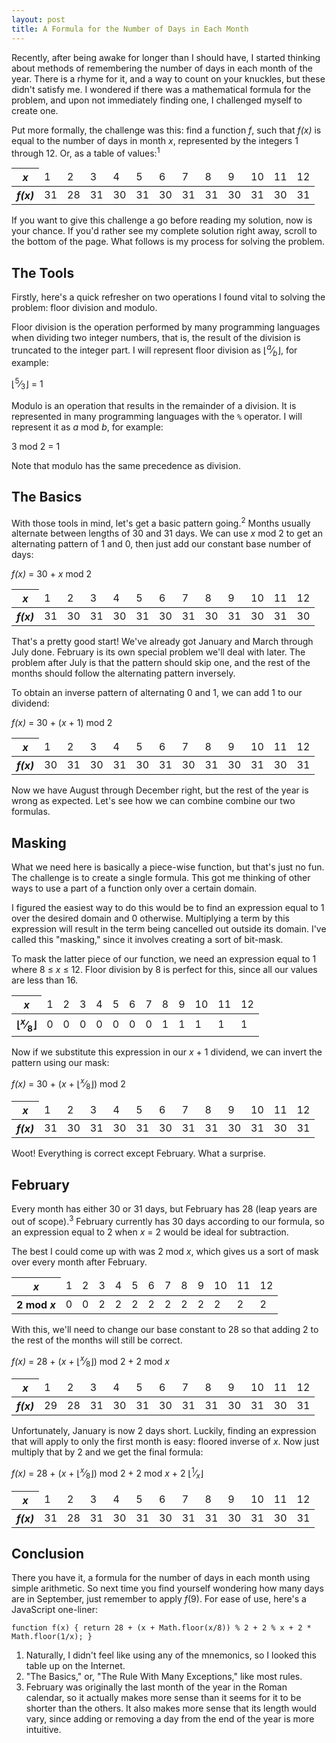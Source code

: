 ```yaml
---
layout: post
title: A Formula for the Number of Days in Each Month
---
```


Recently, after being awake for longer than I should have, I started
thinking about methods of remembering the number of days in each month
of the year. There is a rhyme for it, and a way to count on your
knuckles, but these didn't satisfy me. I wondered if there was a
mathematical formula for the problem, and upon not immediately finding
one, I challenged myself to create one.

Put more formally, the challenge was this: find a function
<i class="formula">f</i>, such that <i class="formula">f(x)</i> is equal
to the number of days in month <i class="formula">x</i>, represented by
the integers 1 through 12. Or, as a table of values:<sup>1</sup>

<div class="row"><div class="col-md-8 col-md-offset-2 col-sm-10 col-sm-offset-1">
  <div class="table-responsive"><table class="table table-bordered tov">
    <thead>
      <tr>
        <th><i>x</i></th>
        <td>1</td> <td>2</td> <td>3</td> <td>4</td> <td>5</td> <td>6</td>
        <td>7</td> <td>8</td> <td>9</td> <td>10</td> <td>11</td> <td>12</td>
      </tr>
    </thead>
    <tbody>
      <tr>
        <th><i>f(x)</i></th>
        <td>31</td> <td>28</td> <td>31</td> <td>30</td> <td>31</td> <td>30</td>
        <td>31</td> <td>31</td> <td>30</td> <td>31</td> <td>30</td> <td>31</td>
      </tr>
    </tbody>
  </table></div>
</div></div>

If you want to give this challenge a go before reading my solution, now
is your chance. If you'd rather see my complete solution right away,
scroll to the bottom of the page. What follows is my process for solving
the problem.

## The Tools

Firstly, here's a quick refresher on two operations I found vital to
solving the problem: floor division and modulo.

Floor division is the operation performed by many programming languages
when dividing two integer numbers, that is, the result of the division
is truncated to the integer part. I will represent floor division as
<span class="formula">&lfloor;<sup><i>a</i></sup>&frasl;<sub><i>b</i></sub>&rfloor;</span>,
for example:

<p class="formula">
  &lfloor;<sup>5</sup>&frasl;<sub>3</sub>&rfloor; = 1
</p>

Modulo is an operation that results in the remainder of a division. It
is represented in many programming languages with the `%` operator. I
will represent it as <span class="formula"><i>a</i> mod <i>b</i></span>,
for example:

<p class="formula">
  3 mod 2 = 1
</p>

Note that modulo has the same precedence as division.

## The Basics

With those tools in mind, let's get a basic pattern going.<sup>2</sup> Months
usually alternate between lengths of 30 and 31 days. We can use
<span class="formula"><i>x</i> mod 2</span> to get an alternating
pattern of 1 and 0, then just add our constant base number of days:

<p class="formula">
  <i>f(x)</i> = 30 + <i>x</i> mod 2
</p>

<div class="row"><div class="col-md-8 col-md-offset-2 col-sm-10 col-sm-offset-1">
  <div class="table-responsive"><table class="table table-bordered tov">
    <thead>
      <tr>
        <th><i>x</i></th>
        <td>1</td> <td>2</td> <td>3</td> <td>4</td> <td>5</td> <td>6</td>
        <td>7</td> <td>8</td> <td>9</td> <td>10</td> <td>11</td> <td>12</td>
      </tr>
    </thead>
    <tbody>
      <tr>
        <th><i>f(x)</i></th>
        <td class="success">31</td> <td class="danger">30</td>
        <td class="success">31</td> <td class="success">30</td>
        <td class="success">31</td> <td class="success">30</td>
        <td class="success">31</td> <td class="danger">30</td>
        <td class="danger">31</td>  <td class="danger">30</td>
        <td class="danger">31</td>  <td class="danger">30</td>
      </tr>
    </tbody>
  </table></div>
</div></div>

That's a pretty good start! We've already got January and March through
July done. February is its own special problem we'll deal with later.
The problem after July is that the pattern should skip one, and the rest
of the months should follow the alternating pattern inversely.

To obtain an inverse pattern of alternating 0 and 1, we can add 1 to our
dividend:

<p class="formula">
  <i>f(x)</i> = 30 + (<i>x</i> + 1) mod 2
</p>

<div class="row"><div class="col-md-8 col-md-offset-2 col-sm-10 col-sm-offset-1">
  <div class="table-responsive"><table class="table table-bordered tov">
    <thead>
      <tr>
        <th><i>x</i></th>
        <td>1</td> <td>2</td> <td>3</td> <td>4</td> <td>5</td> <td>6</td>
        <td>7</td> <td>8</td> <td>9</td> <td>10</td> <td>11</td> <td>12</td>
      </tr>
    </thead>
    <tbody>
      <tr>
        <th><i>f(x)</i></th>
        <td class="danger">30</td>  <td class="danger">31</td>
        <td class="danger">30</td>  <td class="danger">31</td>
        <td class="danger">30</td>  <td class="danger">31</td>
        <td class="danger">30</td>  <td class="success">31</td>
        <td class="success">30</td> <td class="success">31</td>
        <td class="success">30</td> <td class="success">31</td>
      </tr>
    </tbody>
  </table></div>
</div></div>

Now we have August through December right, but the rest of the year is
wrong as expected. Let's see how we can combine combine our two
formulas.

## Masking

What we need here is basically a piece-wise function, but that's just no
fun. The challenge is to create a single formula. This got me thinking
of other ways to use a part of a function only over a certain domain.

I figured the easiest way to do this would be to find an expression
equal to 1 over the desired domain and 0 otherwise. Multiplying a term
by this expression will result in the term being cancelled out outside
its domain. I've called this "masking," since it involves creating a
sort of bit-mask.

To mask the latter piece of our function, we need an expression equal to
1 where <span class="formula">8 &le; <i>x</i> &le; 12</span>. Floor
division by 8 is perfect for this, since all our values are less than
16.

<div class="row"><div class="col-md-8 col-md-offset-2 col-sm-10 col-sm-offset-1">
  <div class="table-responsive"><table class="table table-bordered tov">
    <thead>
      <tr>
        <th><i>x</i></th>
        <td>1</td> <td>2</td> <td>3</td> <td>4</td> <td>5</td> <td>6</td>
        <td>7</td> <td>8</td> <td>9</td> <td>10</td> <td>11</td> <td>12</td>
      </tr>
    </thead>
    <tbody>
      <tr>
        <th>&lfloor;<sup><i>x</i></sup>&frasl;<sub>8</sub>&rfloor;</th>
        <td>0</td> <td>0</td> <td>0</td> <td>0</td> <td>0</td> <td>0</td>
        <td>0</td> <td>1</td> <td>1</td> <td>1</td> <td>1</td> <td>1</td>
      </tr>
    </tbody>
  </table></div>
</div></div>

Now if we substitute this expression in our
<span class="formula"><i>x</i> + 1</span> dividend, we can invert the
pattern using our mask:

<p class="formula">
  <i>f(x)</i> = 30 + (<i>x</i> + &lfloor;<sup><i>x</i></sup>&frasl;<sub>8</sub>&rfloor;) mod 2
</p>

<div class="row"><div class="col-md-8 col-md-offset-2 col-sm-10 col-sm-offset-1">
  <div class="table-responsive"><table class="table table-bordered tov">
    <thead>
      <tr>
        <th><i>x</i></th>
        <td>1</td> <td>2</td> <td>3</td> <td>4</td> <td>5</td> <td>6</td>
        <td>7</td> <td>8</td> <td>9</td> <td>10</td> <td>11</td> <td>12</td>
      </tr>
    </thead>
    <tbody>
      <tr>
        <th><i>f(x)</i></th>
        <td class="success">31</td> <td class="danger">30</td>
        <td class="success">31</td> <td class="success">30</td>
        <td class="success">31</td> <td class="success">30</td>
        <td class="success">31</td> <td class="success">31</td>
        <td class="success">30</td> <td class="success">31</td>
        <td class="success">30</td> <td class="success">31</td>
      </tr>
    </tbody>
  </table></div>
</div></div>

Woot! Everything is correct except February. What a surprise.

## February

Every month has either 30 or 31 days, but February has 28 (leap years
are out of scope).<sup>3</sup> February currently has 30 days according
to our formula, so an expression equal to 2 when
<span class="formula"><i>x</i> = 2</span> would be ideal for subtraction.

The best I could come up with was
<span class="formula">2 mod <i>x</i></span>, which gives us a sort of
mask over every month after February.

<div class="row"><div class="col-md-8 col-md-offset-2 col-sm-10 col-sm-offset-1">
  <div class="table-responsive"><table class="table table-bordered tov">
    <thead>
      <tr>
        <th><i>x</i></th>
        <td>1</td> <td>2</td> <td>3</td> <td>4</td> <td>5</td> <td>6</td>
        <td>7</td> <td>8</td> <td>9</td> <td>10</td> <td>11</td> <td>12</td>
      </tr>
    </thead>
    <tbody>
      <tr>
        <th>2 mod <i>x</i></th>
        <td>0</td> <td>0</td> <td>2</td> <td>2</td> <td>2</td> <td>2</td>
        <td>2</td> <td>2</td> <td>2</td> <td>2</td> <td>2</td> <td>2</td>
      </tr>
    </tbody>
  </table></div>
</div></div>

With this, we'll need to change our base constant to 28 so that adding 2
to the rest of the months will still be correct.

<p class="formula">
  <i>f(x)</i> = 28 + (<i>x</i> + &lfloor;<sup><i>x</i></sup>&frasl;<sub>8</sub>&rfloor;) mod 2 + 2 mod <i>x</i>
</p>

<div class="row"><div class="col-md-8 col-md-offset-2 col-sm-10 col-sm-offset-1">
  <div class="table-responsive"><table class="table table-bordered tov">
    <thead>
      <tr>
        <th><i>x</i></th>
        <td>1</td> <td>2</td> <td>3</td> <td>4</td> <td>5</td> <td>6</td>
        <td>7</td> <td>8</td> <td>9</td> <td>10</td> <td>11</td> <td>12</td>
      </tr>
    </thead>
    <tbody>
      <tr>
        <th><i>f(x)</i></th>
        <td class="danger">29</td> <td class="success">28</td>
        <td class="success">31</td> <td class="success">30</td>
        <td class="success">31</td> <td class="success">30</td>
        <td class="success">31</td> <td class="success">31</td>
        <td class="success">30</td> <td class="success">31</td>
        <td class="success">30</td> <td class="success">31</td>
      </tr>
    </tbody>
  </table></div>
</div></div>

Unfortunately, January is now 2 days short. Luckily, finding an
expression that will apply to only the first month is easy: floored
inverse of <i class="formula">x</i>. Now just multiply that by 2 and we
get the final formula:

<p class="formula">
  <i>f(x)</i> = 28 + (<i>x</i> + &lfloor;<sup><i>x</i></sup>&frasl;<sub>8</sub>&rfloor;) mod 2 + 2 mod <i>x</i> + 2 &lfloor;<sup>1</sup>&frasl;<sub><i>x</i></sub>&rfloor;
</p>

<div class="row"><div class="col-md-8 col-md-offset-2 col-sm-10 col-sm-offset-1">
  <div class="table-responsive"><table class="table table-bordered tov">
    <thead>
      <tr>
        <th><i>x</i></th>
        <td>1</td> <td>2</td> <td>3</td> <td>4</td> <td>5</td> <td>6</td>
        <td>7</td> <td>8</td> <td>9</td> <td>10</td> <td>11</td> <td>12</td>
      </tr>
    </thead>
    <tbody>
      <tr>
        <th><i>f(x)</i></th>
        <td class="success">31</td> <td class="success">28</td>
        <td class="success">31</td> <td class="success">30</td>
        <td class="success">31</td> <td class="success">30</td>
        <td class="success">31</td> <td class="success">31</td>
        <td class="success">30</td> <td class="success">31</td>
        <td class="success">30</td> <td class="success">31</td>
      </tr>
    </tbody>
  </table></div>
</div></div>

## Conclusion

There you have it, a formula for the number of days in each month using
simple arithmetic. So next time you find yourself wondering how many
days are in September, just remember to apply <span
class="formula"><i>f</i>(9)</span>. For ease of use, here's a JavaScript
one-liner:

    function f(x) { return 28 + (x + Math.floor(x/8)) % 2 + 2 % x + 2 * Math.floor(1/x); }

1. Naturally, I didn't feel like using any of the mnemonics, so I looked
   this table up on the Internet.
2. "The Basics," or, "The Rule With Many Exceptions," like most rules.
3. February was originally the last month of the year in the Roman
   calendar, so it actually makes more sense than it seems for it to be
   shorter than the others. It also makes more sense that its length
   would vary, since adding or removing a day from the end of the year
   is more intuitive.
